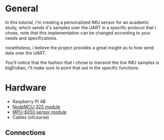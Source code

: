 # General
In this tutorial, i'm creating a personalized IMU sensor for an academic study, which sends it's samples over the UART
in a specific protocol that i chose, note that this implementation can be changed according to your needs and specifications.

nonetheless, i believe the project provides a great insight as to how send data over the UART.

You'll notice that the fashion that i chose to transmit the live IMU samples is bigEndian, i'll make sure to point that out
in the specific functions.

# Hardware
- Raspberry PI 4B
- [NodeMCU-32S module](https://www.amazon.com/HiLetgo-Internet-Development-Wireless-Micropython/dp/B081CSJV2V/ref=sr_1_1_sspa?crid=1O40H1IT35KNV&keywords=NodeMCU-32S+module&qid=1666180772&qu=eyJxc2MiOiIxLjk1IiwicXNhIjoiMC4wMCIsInFzcCI6IjAuMDAifQ%3D%3D&sprefix=mpu+6050%2Caps%2C708&sr=8-1-spons&psc=1)
- [MPU-6050 sensor module](https://www.amazon.com/GalaxyElec-MPU-6050-MPU6050-sensors-Accelerometer/dp/B082HTG558/ref=sr_1_2?crid=25MVDU2UEUCRO&keywords=MPU+6050&qid=1666180592&qu=eyJxc2MiOiIyLjc3IiwicXNhIjoiMi45NSIsInFzcCI6IjIuODQifQ%3D%3D&sprefix=mpu+6050%2Caps%2C269&sr=8-2)
- Cables (ofcourse)

## Connections
